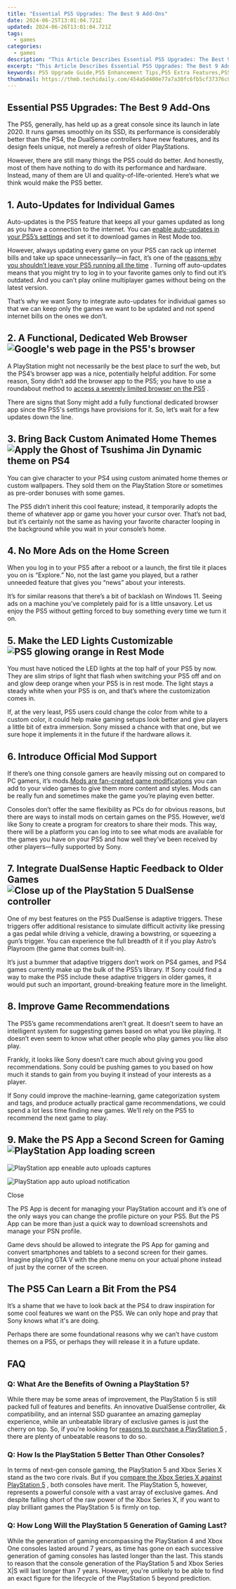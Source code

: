 ```yaml
---
title: "Essential PS5 Upgrades: The Best 9 Add-Ons"
date: 2024-06-25T13:01:04.721Z
updated: 2024-06-26T13:01:04.721Z
tags:
  - games
categories:
  - games
description: "This Article Describes Essential PS5 Upgrades: The Best 9 Add-Ons"
excerpt: "This Article Describes Essential PS5 Upgrades: The Best 9 Add-Ons"
keywords: PS5 Upgrade Guide,PS5 Enhancement Tips,PS5 Extra Features,PS5 Accessory List,PS5 Performance Boosters,PS5 Gaming Improvements,PS5 Add-On Essentials
thumbnail: https://thmb.techidaily.com/454a5d400e77a7a30fc6fb5cf37376c887407a08a4d33d69cb3dc289d466caa6.jpg
---
```


## Essential PS5 Upgrades: The Best 9 Add-Ons

 The PS5, generally, has held up as a great console since its launch in late 2020\. It runs games smoothly on its SSD, its performance is considerably better than the PS4, the DualSense controllers have new features, and its design feels unique, not merely a refresh of older PlayStations.

 However, there are still many things the PS5 could do better. And honestly, most of them have nothing to do with its performance and hardware. Instead, many of them are UI and quality-of-life-oriented. Here’s what we think would make the PS5 better.

## 1\. Auto-Updates for Individual Games

 Auto-updates is the PS5 feature that keeps all your games updated as long as you have a connection to the internet. You can [enable auto-updates in your PS5’s settings](https://www.makeuseof.com/how-to-enable-ps5-auto-updates/) and set it to download games in Rest Mode too.

 However, always updating every game on your PS5 can rack up internet bills and take up space unnecessarily—in fact, it’s one of the [reasons why you shouldn’t leave your PS5 running all the time](https://www.makeuseof.com/dont-leave-your-ps5-running-all-of-the-time-reasons-why/) . Turning off auto-updates means that you might try to log in to your favorite games only to find out it’s outdated. And you can’t play online multiplayer games without being on the latest version.

 That’s why we want Sony to integrate auto-updates for individual games so that we can keep only the games we want to be updated and not spend internet bills on the ones we don’t.

## 2\. A Functional, Dedicated Web Browser ![Google's web page in the PS5's browser](https://static1.makeuseofimages.com/wordpress/wp-content/uploads/2023/06/google-s-web-page-in-the-ps5-s-browser.JPG)

 A PlayStation might not necessarily be the best place to surf the web, but the PS4’s browser app was a nice, potentially helpful addition. For some reason, Sony didn’t add the browser app to the PS5; you have to use a roundabout method to [access a severely limited browser on the PS5](https://www.makeuseof.com/access-web-browser-on-ps5/) .

 There are signs that Sony might add a fully functional dedicated browser app since the PS5's settings have provisions for it. So, let’s wait for a few updates down the line.

## 3\. Bring Back Custom Animated Home Themes ![Apply the Ghost of Tsushima Jin Dynamic theme on PS4](https://static1.makeuseofimages.com/wordpress/wp-content/uploads/2021/09/ps4-ghost-of-tsushima-dynamic-theme.jpeg)

 You can give character to your PS4 using custom animated home themes or custom wallpapers. They sold them on the PlayStation Store or sometimes as pre-order bonuses with some games.

 The PS5 didn’t inherit this cool feature; instead, it temporarily adopts the theme of whatever app or game you hover your cursor over. That’s not bad, but it’s certainly not the same as having your favorite character looping in the background while you wait in your console’s home.

## 4\. No More Ads on the Home Screen

 When you log in to your PS5 after a reboot or a launch, the first tile it places you on is “Explore.” No, not the last game you played, but a rather unneeded feature that gives you “news” about your interests.

 It’s for similar reasons that there’s a bit of backlash on Windows 11\. Seeing ads on a machine you’ve completely paid for is a little unsavory. Let us enjoy the PS5 without getting forced to buy something every time we turn it on.

## 5\. Make the LED Lights Customizable ![PS5 glowing orange in Rest Mode](https://static1.makeuseofimages.com/wordpress/wp-content/uploads/2023/07/ps5-glowing-orange-in-rest-mode.jpg)

 You must have noticed the LED lights at the top half of your PS5 by now. They are slim strips of light that flash when switching your PS5 off and on and glow deep orange when your PS5 is in rest mode. The light stays a steady white when your PS5 is on, and that’s where the customization comes in.

 If, at the very least, PS5 users could change the color from white to a custom color, it could help make gaming setups look better and give players a little bit of extra immersion. Sony missed a chance with that one, but we sure hope it implements it in the future if the hardware allows it.

## 6\. Introduce Official Mod Support

 If there’s one thing console gamers are heavily missing out on compared to PC gamers, it’s mods.[Mods are fan-created game modifications](https://www.makeuseof.com/mods-video-games/) you can add to your video games to give them more content and styles. Mods can be really fun and sometimes make the game you’re playing even better.

 Consoles don’t offer the same flexibility as PCs do for obvious reasons, but there are ways to install mods on certain games on the PS5\. However, we’d like Sony to create a program for creators to share their mods. This way, there will be a platform you can log into to see what mods are available for the games you have on your PS5 and how well they’ve been received by other players—fully supported by Sony.

## 7\. Integrate DualSense Haptic Feedback to Older Games ![Close up of the PlayStation 5 DualSense controller](https://static1.makeuseofimages.com/wordpress/wp-content/uploads/2022/11/close-up-of-the-playstation-5-dualsense-controller.jpg)

 One of my best features on the PS5 DualSense is adaptive triggers. These triggers offer additional resistance to simulate difficult activity like pressing a gas pedal while driving a vehicle, drawing a bowstring, or squeezing a gun’s trigger. You can experience the full breadth of it if you play Astro’s Playroom (the game that comes built-in).

 It’s just a bummer that adaptive triggers don’t work on PS4 games, and PS4 games currently make up the bulk of the PS5’s library. If Sony could find a way to make the PS5 include these adaptive triggers in older games, it would put such an important, ground-breaking feature more in the limelight.

## 8\. Improve Game Recommendations

 The PS5’s game recommendations aren’t great. It doesn’t seem to have an intelligent system for suggesting games based on what you like playing. It doesn’t even seem to know what other people who play games you like also play.

 Frankly, it looks like Sony doesn’t care much about giving you good recommendations. Sony could be pushing games to you based on how much it stands to gain from you buying it instead of your interests as a player.

 If Sony could improve the machine-learning, game categorization system and tags, and produce actually practical game recommendations, we could spend a lot less time finding new games. We’ll rely on the PS5 to recommend the next game to play.

## 9\. Make the PS App a Second Screen for Gaming ![PlayStation App loading screen](https://static1.makeuseofimages.com/wordpress/wp-content/uploads/2023/06/playstation-app-loading-screen.jpeg)

![PlayStation app eneable auto uploads captures](https://static1.makeuseofimages.com/wordpress/wp-content/uploads/2022/03/PlayStation-app-eneable-auto-uploads-captures.jpg)

![PlayStation app auto upload notification](https://static1.makeuseofimages.com/wordpress/wp-content/uploads/2022/03/PlayStation-app-auto-upload-notification.jpg)

Close

 The PS App is decent for managing your PlayStation account and it’s one of the only ways you can change the profile picture on your PS5\. But the PS App can be more than just a quick way to download screenshots and manage your PSN profile.

 Game devs should be allowed to integrate the PS App for gaming and convert smartphones and tablets to a second screen for their games. Imagine playing GTA V with the phone menu on your actual phone instead of just by the corner of the screen.

## The PS5 Can Learn a Bit From the PS4

 It’s a shame that we have to look back at the PS4 to draw inspiration for some cool features we want on the PS5\. We can only hope and pray that Sony knows what it's are doing.

 Perhaps there are some foundational reasons why we can’t have custom themes on a PS5, or perhaps they will release it in a future update.

## FAQ

### Q: What Are the Benefits of Owning a PlayStation 5?

 While there may be some areas of improvement, the PlayStation 5 is still packed full of features and benefits. An innovative DualSense controller, 4k compatibility, and an internal SSD guarantee an amazing gameplay experience, while an unbeatable library of exclusive games is just the cherry on top. So, if you're looking for [reasons to purchase a PlayStation 5](https://www.makeuseof.com/why-ps5-should-be-your-next-console/) , there are plenty of unbeatable reasons to do so.

### Q: How Is the PlayStation 5 Better Than Other Consoles?

 In terms of next-gen console gaming, the PlayStation 5 and Xbox Series X stand as the two core rivals. But if you [compare the Xbox Series X against PlayStation 5](https://www.makeuseof.com/ps5-vs-xbox-series-x/) , both consoles have merit. The PlayStation 5, however, represents a powerful console with a vast array of exclusive games. And despite falling short of the raw power of the Xbox Series X, if you want to play brilliant games the PlayStation 5 is firmly on top.

### Q: How Long Will the PlayStation 5 Generation of Gaming Last?

 While the generation of gaming encompassing the PlayStation 4 and Xbox One consoles lasted around 7 years, as time has gone on each successive generation of gaming consoles has lasted longer than the last. This stands to reason that the console generation of the PlayStation 5 and Xbox Series X|S will last longer than 7 years. However, you're unlikely to be able to find an exact figure for the lifecycle of the PlayStation 5 beyond prediction.


<ins class="adsbygoogle"
     style="display:block"
     data-ad-format="autorelaxed"
     data-ad-client="ca-pub-7571918770474297"
     data-ad-slot="1223367746"></ins>



<ins class="adsbygoogle"
     style="display:block"
     data-ad-client="ca-pub-7571918770474297"
     data-ad-slot="8358498916"
     data-ad-format="auto"
     data-full-width-responsive="true"></ins>



